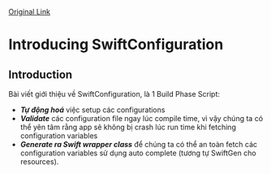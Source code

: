 [Original Link](https://betterprogramming.pub/introducing-swiftconfiguration-c3cba2002965)

# Introducing SwiftConfiguration
## Introduction
Bài viết giới thiệu về SwiftConfiguration, là 1 Build Phase Script:
* ___Tự động hoá___ việc setup các configurations
* ___Validate___ các configuration file ngay lúc compile time, vì vậy chúng ta có thể yên tâm rằng app sẽ không bị crash lúc run time khi fetching configuration variables
* ___Generate ra Swift wrapper class___ để chúng ta có thể an toàn fetch các configuration variables sử dụng auto complete (tương tự SwiftGen cho resources). 